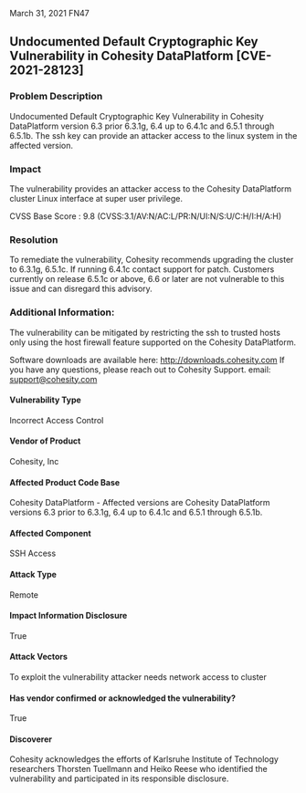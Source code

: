 
March 31, 2021       FN47

## Undocumented Default Cryptographic Key Vulnerability in Cohesity DataPlatform [CVE-2021-28123]
 

### Problem Description

Undocumented Default Cryptographic Key Vulnerability in Cohesity DataPlatform version 6.3 prior 6.3.1g, 6.4 up to 6.4.1c and 6.5.1 through 6.5.1b. The ssh key can provide an attacker access to the linux system in the affected version.  



### Impact

The vulnerability provides an attacker access to the Cohesity DataPlatform cluster Linux interface at super user privilege.

CVSS Base Score : 9.8 (CVSS:3.1/AV:N/AC:L/PR:N/UI:N/S:U/C:H/I:H/A:H)



### Resolution

To remediate the vulnerability, Cohesity recommends upgrading the cluster to 6.3.1g, 6.5.1c. If running 6.4.1c contact support for patch.
Customers currently on release 6.5.1c or above, 6.6 or later are not vulnerable to this issue and can disregard this advisory.



### Additional Information:
The vulnerability can be mitigated by restricting the ssh to trusted hosts only using the host firewall feature supported on the Cohesity DataPlatform.

Software downloads are available here: http://downloads.cohesity.com 
If you have any questions, please reach out to Cohesity Support.
email: support@cohesity.com


#### Vulnerability Type
Incorrect Access Control

#### Vendor of Product
Cohesity, Inc

#### Affected Product Code Base
Cohesity DataPlatform - Affected versions are Cohesity DataPlatform versions 6.3 prior to 6.3.1g, 6.4 up to 6.4.1c and 6.5.1 through 6.5.1b.

#### Affected Component
SSH Access

#### Attack Type
Remote

#### Impact Information Disclosure
True

#### Attack Vectors
To exploit the vulnerability attacker needs network access to cluster

#### Has vendor confirmed or acknowledged the vulnerability?
True

#### Discoverer
Cohesity acknowledges the efforts of Karlsruhe Institute of Technology researchers Thorsten Tuellmann and Heiko Reese who identified the vulnerability and participated in its responsible disclosure.


